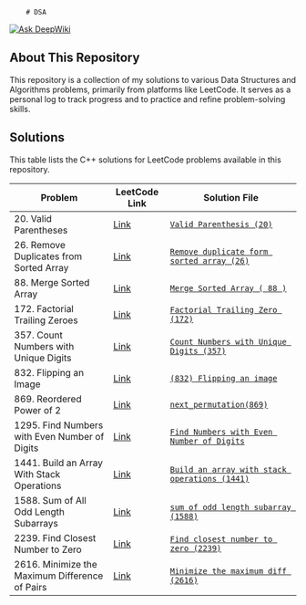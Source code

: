         # DSA
[![Ask DeepWiki](https://devin.ai/assets/askdeepwiki.png)](https://deepwiki.com/polty-rishit/DSA)

## About This Repository
This repository is a collection of my solutions to various Data Structures and Algorithms problems, primarily from platforms like LeetCode. It serves as a personal log to track progress and to practice and refine problem-solving skills.

## Solutions
This table lists the C++ solutions for LeetCode problems available in this repository.

| Problem                                       | LeetCode Link                                                                   | Solution File                                                                                                |
| --------------------------------------------- | ------------------------------------------------------------------------------- | ------------------------------------------------------------------------------------------------------------ |
| 20. Valid Parentheses                         | [Link](https://leetcode.com/problems/valid-parentheses/)                        | [`Valid Parenthesis (20)`](./Valid%20Parenthesis%20%2820%29)                                                 |
| 26. Remove Duplicates from Sorted Array       | [Link](https://leetcode.com/problems/remove-duplicates-from-sorted-array/)      | [`Remove duplicate form sorted array (26)`](./Remove%20duplicate%20form%20sorted%20array%20%2826%29)           |
| 88. Merge Sorted Array                        | [Link](https://leetcode.com/problems/merge-sorted-array/)                       | [`Merge Sorted Array ( 88 )`](./Merge%20Sorted%20Array%20%28%2088%20%29)                                       |
| 172. Factorial Trailing Zeroes                | [Link](https://leetcode.com/problems/factorial-trailing-zeroes/)                | [`Factorial Trailing Zero (172)`](./Factorial%20Trailing%20Zero%20%28172%29)                                   |
| 357. Count Numbers with Unique Digits         | [Link](https://leetcode.com/problems/count-numbers-with-unique-digits/)         | [`Count Numbers with Unique Digits (357)`](./Count%20Numbers%20with%20Unique%20Digits%20%28357%29)             |
| 832. Flipping an Image                        | [Link](https://leetcode.com/problems/flipping-an-image/)                        | [`(832) Flipping an image`](./%28832%29%20Flipping%20an%20image)                                               |
| 869. Reordered Power of 2                     | [Link](https://leetcode.com/problems/reordered-power-of-2/)                     | [`next_permutation(869)`](./next_permutation%28869%29)                                                       |
| 1295. Find Numbers with Even Number of Digits | [Link](https://leetcode.com/problems/find-numbers-with-even-number-of-digits/)  | [`Find Numbers with Even Number of Digits`](./Find%20Numbers%20with%20Even%20Number%20of%20Digits)             |
| 1441. Build an Array With Stack Operations    | [Link](https://leetcode.com/problems/build-an-array-with-stack-operations/)     | [`Build an array with stack operations (1441)`](./Build%20an%20array%20with%20stack%20operations%20%281441%29) |
| 1588. Sum of All Odd Length Subarrays         | [Link](https://leetcode.com/problems/sum-of-all-odd-length-subarrays/)          | [`sum of odd length subarray (1588)`](./sum%20of%20odd%20length%20subarray%20%281588%29)                       |
| 2239. Find Closest Number to Zero             | [Link](https://leetcode.com/problems/find-closest-number-to-zero/)              | [`Find closest number to zero (2239)`](./Find%20closest%20number%20to%20zero%20%282239%29)                     |
| 2616. Minimize the Maximum Difference of Pairs| [Link](https://leetcode.com/problems/minimize-the-maximum-difference-of-pairs/) | [`Minimize the maximum diff (2616)`](./Minimize%20the%20maximum%20diff%20%282616%29)                           |
